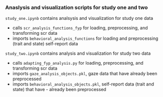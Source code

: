 ### Anaslysis and visualization scripts for study one and two

```study_one.ipynb``` contains analsysis and visualization for study one data

- calls ```scr_analysis_functions_fyp``` for loading, preprocessing, and transforming scr data
- imports ```behavioral_analysis_functions``` for loading and preprocessing (trait and state) self-report data

```study_two.ipynb``` contains analysis and visualization for study two data
    
- calls ```adapting_fyp_analysis.py``` for loading, preprocessing, and transforming scr data
- imports ```gaze_analysis_objects.pkl```, gaze data that have already been preprocessed
- imports ```behavioral_analysis_objects.pkl```, self-report data (trait and state) that have - already been preprocessed
